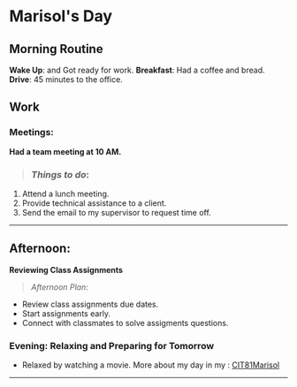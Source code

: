 # Marisol's Day

## Morning Routine

**Wake Up**: and Got ready for work.
**Breakfast**: Had a coffee and bread.
**Drive**: 45 minutes to the office.

## Work

### Meetings:
 **Had a team meeting at 10 AM.**

> ### *Things to do*:
1. Attend a lunch meeting.
2. Provide technical assistance to a client.
3. Send the email to my supervisor to request time off.
___

## Afternoon: 
**Reviewing Class Assignments**

> *Afternoon Plan*:
- Review class assignments due dates.
- Start assignments early.
- Connect with classmates to solve assigments questions.
### Evening: Relaxing and Preparing for Tomorrow
- Relaxed by watching a movie.
More about my day in my : [CIT81Marisol](https://github.com/CIT82/marisoln-pub)

---